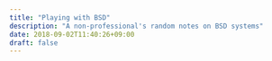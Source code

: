 ```yaml
---
title: "Playing with BSD"
description: "A non-professional's random notes on BSD systems"
date: 2018-09-02T11:40:26+09:00
draft: false
---
```


